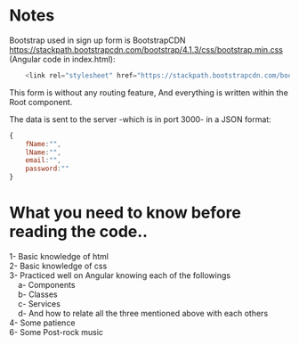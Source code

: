 # Notes   

Bootstrap used in sign up form is BootstrapCDN <br> https://stackpath.bootstrapcdn.com/bootstrap/4.1.3/css/bootstrap.min.css <br>
(Angular code in index.html):
```javaScript
    <link rel="stylesheet" href="https://stackpath.bootstrapcdn.com/bootstrap/4.1.3/css/bootstrap.min.css" integrity="sha384-MCw98/SFnGE8fJT3GXwEOngsV7Zt27NXFoaoApmYm81iuXoPkFOJwJ8ERdknLPMO" crossorigin="anonymous">
```
This form is without any routing feature, And everything is written within the Root component.

The data is sent to the server -which is in port 3000- in a JSON format:
```javaScript
{
    fName:"",
    lName:"",
    email:"",
    password:""
}
```

# What you need to know before reading the code..

1- Basic knowledge of html <br>
2- Basic knowledge of css  <br>
3- Practiced well on Angular knowing each of the followings <br>
&nbsp;  &nbsp;   a- Components <br>
&nbsp;  &nbsp;   b- Classes    <br>
&nbsp;  &nbsp;   c- Services   <br>
&nbsp;  &nbsp;   d- And how to relate all the three mentioned above with each others <br>
4- Some patience <br>
6- Some Post-rock music <br>
